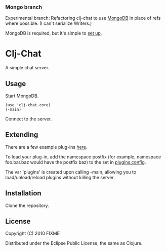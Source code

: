 ### Mongo branch

Experimental branch: Refactoring clj-chat to use [MongoDB](http://www.mongodb.org/) in place of
refs where possible. (I can't serialize Writers.)

MongoDB is required, but it's simple to [set up](http://www.mongodb.org/display/DOCS/Quickstart).

# Clj-Chat

A simple chat server.

## Usage

Start MongoDB.

    (use 'clj-chat.core)
    (-main)

Connect to the server.

## Extending

There are a few example plug-ins [here](http://github.com/MayDaniel/clj-chat/blob/master/src/clj_chat/plugins/).

To load your plug-in, add the namespace postfix (for example,
namespace foo.bar.baz would have the postfix baz) to the set in
[plugins.config](http://github.com/MayDaniel/clj-chat/blob/master/plugins.config).

The var 'plugins' is created upon calling -main, allowing you to
load/unload/reload plugins without killing the server.

## Installation

Clone the repository.

## License

Copyright (C) 2010 FIXME

Distributed under the Eclipse Public License, the same as Clojure.

